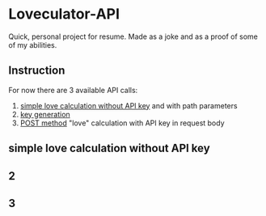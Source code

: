 # Loveculator-API
Quick, personal project for resume. Made as a joke and as a proof of some of my abilities.

## Instruction

For now there are 3 available API calls:
1. [simple love calculation without API key](#simple-love-calculation-without-API-key) and with path parameters
2. [key generation](Key)
3. [POST method](POST) "love" calculation with API key in request body


## simple love calculation without API key

## 2

## 3

